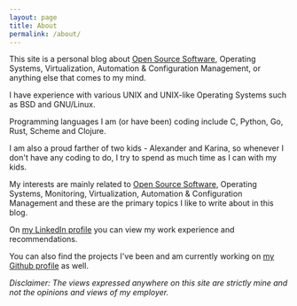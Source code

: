 ```yaml
---
layout: page
title: About
permalink: /about/
---
```

This site is a personal blog about
[Open Source Software](http://en.wikipedia.org/wiki/Open-source_software),
Operating Systems, Virtualization, Automation &
Configuration Management, or anything else that comes to my mind.

I have experience with various UNIX and UNIX-like
Operating Systems such as BSD and GNU/Linux.

Programming languages I am (or have been) coding include
C, Python, Go, Rust, Scheme and Clojure.

I am also a proud farther of two kids - Alexander and Karina, so whenever I don't
have any coding to do, I try to spend as much time as I can with my kids.

My interests are mainly related to
[Open Source Software](http://en.wikipedia.org/wiki/Open-source_software),
Operating Systems, Monitoring, Virtualization, Automation & Configuration
Management and these are the primary topics I like to write about in
this blog.

On [my LinkedIn profile](http://www.linkedin.com/in/dnaeon)
you can view my work experience and recommendations.

You can also find the projects I've been and am currently working on
[my Github profile](https://github.com/dnaeon) as well.

*Disclaimer: The views expressed anywhere on this site are strictly
 mine and not the opinions and views of my employer.*
